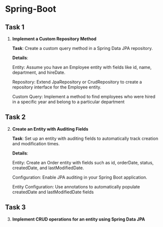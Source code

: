 # Spring-Boot


## Task 1


1. **Implement a Custom Repository Method​**

    **Task**: Create a custom query method in a Spring Data JPA repository.​

    **Details**:​

    Entity: Assume you have an Employee entity with fields like id, name, department, and hireDate.​

    Repository: Extend JpaRepository or CrudRepository to create a repository interface for the Employee entity.​

    Custom Query: Implement a method to find employees who were hired in a specific year and belong to a particular department


## Task 2


2. **Create an Entity with Auditing Fields​**

    **Task**: Set up an entity with auditing fields to automatically track creation and modification times.​

    **Details**:​

    Entity: Create an Order entity with fields such as id, orderDate, status, createdDate, and lastModifiedDate.​

    Configuration: Enable JPA auditing in your Spring Boot application.​

    Entity Configuration: Use annotations to automatically populate createdDate and lastModifiedDate fields


## Task 3


3. **Implement CRUD operations for an entity using Spring Data JPA**